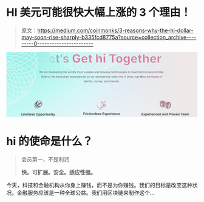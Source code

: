 # HI 美元可能很快大幅上涨的 3 个理由！

> 原文：<https://medium.com/coinmonks/3-reasons-why-the-hi-dollar-may-soon-rise-sharply-b335fcd8775a?source=collection_archive---------0----------------------->

![](img/98327471db8990b129124725bb0b69cb.png)

# hi 的使命是什么？

> 会员第一，不是利润
> 
> **快。可扩展。安全。适应性强。**

今天，科技和金融机构从你身上赚钱，而不是为你赚钱。我们的目标是改变这种状况。金融服务应该是一种全球公益。我们用区块链来制作这个…